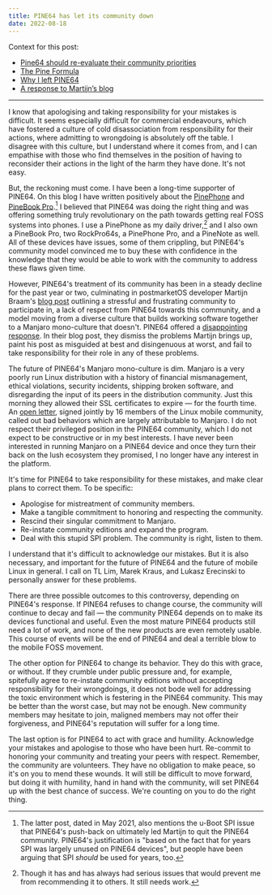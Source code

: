 ```yaml
---
title: PINE64 has let its community down
date: 2022-08-18
---
```


Context for this post:

- [Pine64 should re-evaluate their community priorities](https://drewdevault.com/2022/01/18/Pine64s-weird-priorities.html)
- [The Pine Formula](https://tuxphones.com/pine-formula/)
- [Why I left PINE64](https://blog.brixit.nl/why-i-left-pine64/)
- [A response to Martijn’s blog](https://www.pine64.org/2022/08/18/a-response-to-martijns-blog/)

---

I know that apologising and taking responsibility for your mistakes is
difficult. It seems especially difficult for commercial endeavours, which have
fostered a culture of cold disassociation from responsibility for their actions,
where admitting to wrongdoing is absolutely off the table. I disagree with this
culture, but I understand where it comes from, and I can empathise with those
who find themselves in the position of having to reconsider their actions in the
light of the harm they have done. It's not easy.

But, the reckoning must come. I have been a long-time supporter of PINE64. On
this blog I have written positively about the [PinePhone][0] and [PineBook
Pro][1].[^1] I believed that PINE64 was doing the right thing and was offering
something truly revolutionary on the path towards getting real FOSS systems into
phones. I use a PinePhone as my daily driver,[^2] and I also own a PineBook Pro,
two RockPro64s, a PinePhone Pro, and a PineNote as well. All of these devices
have issues, some of them crippling, but PINE64's community model convinced me
to buy these with confidence in the knowledge that they would be able to work
with the community to address these flaws given time.

[0]: https://drewdevault.com/2019/12/18/PinePhone-review.html
[1]: https://drewdevault.com/2021/05/14/Pinebook-Pro-review.html

[^1]: The latter post, dated in May 2021, also mentions the u-Boot SPI issue
  that PINE64's push-back on ultimately led Martijn to quit the PINE64
  community. PINE64's justification is "based on the fact that for years
  SPI was largely unused on PINE64 devices", but people have been arguing that
  SPI *should* be used for years, too.

[^2]: Though it has and has always had serious issues that would prevent me from
  recommending it to others. It still needs work.

However, PINE64's treatment of its community has been in a steady decline for
the past year or two, culminating in postmarketOS developer Martijn Braam's
[blog post][3] outlining a stressful and frustrating community to participate
in, a lack of respect from PINE64 towards this community, and a model moving
from a diverse culture that builds working software together to a Manjaro
mono-culture that doesn't. PINE64 offered a [disappointing response][2]. In
their blog post, they dismiss the problems Martijn brings up, paint his post as
misguided at best and disingenuous at worst, and fail to take responsibility for
their role in any of these problems.

[2]: https://www.pine64.org/2022/08/18/a-response-to-martijns-blog/
[3]: https://blog.brixit.nl/why-i-left-pine64/

The future of PINE64's Manjaro mono-culture is dim. Manjaro is a very poorly
run Linux distribution with a history of financial mismanagement, ethical
violations, security incidents, shipping broken software, and disregarding the
input of its peers in the distribution community. Just this morning they allowed
their SSL certificates to expire &mdash; for the fourth time. An [open
letter](https://dont-ship.it/), signed jointly by 16 members of the Linux
mobile community, called out bad behaviors which are largely attributable to
Manjaro. I do not respect their privileged position in the PINE64 community,
which I do not expect to be constructive or in my best interests. I have never
been interested in running Manjaro on a PINE64 device and once they turn their
back on the lush ecosystem they promised, I no longer have any interest in the
platform.

It's time for PINE64 to take responsibility for these mistakes, and make clear
plans to correct them. To be specific:

- Apologise for mistreatment of community members.
- Make a tangible commitment to honoring and respecting the community.
- Rescind their singular commitment to Manjaro.
- Re-instate community editions and expand the program.
- Deal with this stupid SPI problem. The community is right, listen to them.

I understand that it's difficult to acknowledge our mistakes. But it is also
necessary, and important for the future of PINE64 and the future of mobile Linux
in general. I call on TL Lim, Marek Kraus, and Lukasz Erecinski to personally
answer for these problems.

There are three possible outcomes to this controversy, depending on PINE64's
response. If PINE64 refuses to change course, the community will continue to
decay and fail &mdash; the community PINE64 depends on to make its devices
functional and useful. Even the most mature PINE64 products still need a lot of
work, and none of the new products are even remotely usable. This course of
events will be the end of PINE64 and deal a terrible blow to the mobile FOSS
movement.

The other option for PINE64 to change its behavior. They do this with grace, or
without. If they crumble under public pressure and, for example, spitefully
agree to re-instate community editions without accepting responsibility for
their wrongdoings, it does not bode well for addressing the toxic environment
which is festering in the PINE64 community. This may be better than the worst
case, but may not be enough. New community members may hesitate to join,
maligned members may not offer their forgiveness, and PINE64's reputation will
suffer for a long time.

The last option is for PINE64 to act with grace and humility. Acknowledge your
mistakes and apologise to those who have been hurt. Re-commit to honoring your
community and treating your peers with respect. Remember, the community are
volunteers. They have no obligation to make peace, so it's on you to mend these
wounds. It will still be difficult to move forward, but doing it with humility,
hand in hand with the community, will set PINE64 up with the best chance of
success. We're counting on you to do the right thing.
